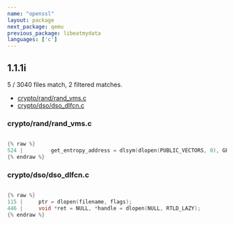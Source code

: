 ```yaml
---
name: "openssl"
layout: package
next_package: qemu
previous_package: libeatmydata
languages: ['c']
---
```

## 1.1.1i
5 / 3040 files match, 2 filtered matches.

 - [crypto/rand/rand_vms.c](#cryptorandrand_vmsc)
 - [crypto/dso/dso_dlfcn.c](#cryptodsodso_dlfcnc)

### crypto/rand/rand_vms.c

```c

{% raw %}
524 |         get_entropy_address = dlsym(dlopen(PUBLIC_VECTORS, 0), GET_ENTROPY);
{% endraw %}

```
### crypto/dso/dso_dlfcn.c

```c

{% raw %}
115 |     ptr = dlopen(filename, flags);
446 |     void *ret = NULL, *handle = dlopen(NULL, RTLD_LAZY);
{% endraw %}

```